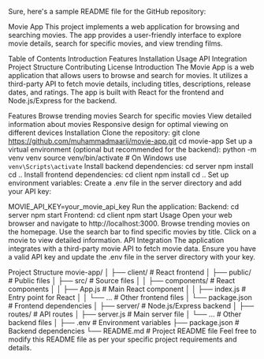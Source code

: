Sure, here's a sample README file for the GitHub repository:

Movie App
This project implements a web application for browsing and searching movies. The app provides a user-friendly interface to explore movie details, search for specific movies, and view trending films.

Table of Contents
Introduction
Features
Installation
Usage
API Integration
Project Structure
Contributing
License
Introduction
The Movie App is a web application that allows users to browse and search for movies. It utilizes a third-party API to fetch movie details, including titles, descriptions, release dates, and ratings. The app is built with React for the frontend and Node.js/Express for the backend.

Features
Browse trending movies
Search for specific movies
View detailed information about movies
Responsive design for optimal viewing on different devices
Installation
Clone the repository:
git clone https://github.com/muhammadmaarij/movie-app.git
cd movie-app
Set up a virtual environment (optional but recommended for the backend):
python -m venv venv
source venv/bin/activate  # On Windows use `venv\Scripts\activate`
Install backend dependencies:
cd server
npm install
cd ..
Install frontend dependencies:
cd client
npm install
cd ..
Set up environment variables:
Create a .env file in the server directory and add your API key:

MOVIE_API_KEY=your_movie_api_key
Run the application:
Backend:
cd server
npm start
Frontend:
cd client
npm start
Usage
Open your web browser and navigate to http://localhost:3000.
Browse trending movies on the homepage.
Use the search bar to find specific movies by title.
Click on a movie to view detailed information.
API Integration
The application integrates with a third-party movie API to fetch movie data. Ensure you have a valid API key and update the .env file in the server directory with your key.

Project Structure
movie-app/
│
├── client/                  # React frontend
│   ├── public/              # Public files
│   ├── src/                 # Source files
│   │   ├── components/      # React components
│   │   ├── App.js           # Main React component
│   │   ├── index.js         # Entry point for React
│   │   └── ...              # Other frontend files
│   └── package.json         # Frontend dependencies
│
├── server/                  # Node.js/Express backend
│   ├── routes/              # API routes
│   ├── server.js            # Main server file
│   └── ...                  # Other backend files
│
├── .env                     # Environment variables
├── package.json             # Backend dependencies
└── README.md                # Project README file
Feel free to modify this README file as per your specific project requirements and details.

